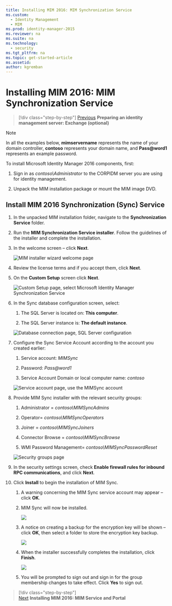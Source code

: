 ```yaml
---
title: Installing MIM 2016: MIM Synchronization Service
ms.custom:
  - Identity Management
  - MIM
ms.prod: identity-manager-2015
ms.reviewer: na
ms.suite: na
ms.technology:
  - security
ms.tgt_pltfrm: na
ms.topic: get-started-article
ms.assetid:
author: kgremban
---
```

# Installing MIM 2016: MIM Synchronization Service

>[!div class="step-by-step"]
[Previous](https://docsmsftstage.azurewebsites.net/MIM/DeployUse/prepare-server-exchange.html)
**Preparing an identity management server: Exchange (optional)**

> [!NOTE]
> In all the examples below, **mimservername** represents the name of your domain controller, **contoso** represents your domain name, and **Pass@word1** represents an example password.

To install Microsoft Identity Manager 2016 components, first:

1. Sign in as *contoso\Administrator* to the CORPIDM server you are using for identity management.

2. Unpack the MIM installation package or mount the MIM image DVD.

## Install MIM 2016 Synchronization (Sync) Service

1. In the unpacked MIM installation folder, navigate to the **Synchronization Service** folder.

2. Run the **MIM Synchronization Service installer**. Follow the guidelines of the installer and complete the installation.

3. In the welcome screen – click **Next**.

    ![MIM installer wizard welcome page](media/MIM-Install1.png)

4. Review the license terms and if you accept them, click **Next**.

5. On the **Custom Setup** screen click **Next**.

    ![Custom Setup page, select Microsoft Identity Manager Synchronization Service](media/MIM-Install2.png)

6.  In the Sync database configuration screen, select:

    1.  The SQL Server is located on: **This computer**.

    2.  The SQL Server instance is: **The default instance**.

    ![Database connection page, SQL Server configuration](media/MIM-Install3.png)

7.  Configure the Sync Service Account according to the account you created earlier:

    1.  Service account: *MIMSync*

    2.  Password: *Pass@word1*

    3.  Service Account Domain or local computer name: *contoso*

    ![Service account page, use the MIMSync account](media/MIM-Install4.png)

8.  Provide MIM Sync installer with the relevant security groups:

    1.  Administrator = *contoso\MIMSyncAdmins*

    2.  Operator= *contoso\MIMSyncOperators*

    3.  Joiner = *contoso\MIMSyncJoiners*

    4.  Connector Browse = *contoso\MIMSyncBrowse*

    5.  WMI Password Management= *contoso\MIMSyncPasswordReset*

    ![Security groups page](media/MIM-Install5.png)

9. In the security settings screen, check **Enable firewall rules for inbound RPC communications**, and click **Next**.

10. Click **Install** to begin the installation of MIM Sync.

    1.  A warning concerning the MIM Sync service account may appear – click **OK**.

    2.  MIM Sync will now be installed.

        ![](media/MIM-Install6.png)

    3.  A notice on creating a backup for the encryption key will be shown – click **OK**, then select a folder to store the encryption key backup.

        ![](media/MIM-Install7.png)

    4.  When the installer successfully completes the installation, click **Finish**.

        ![](media/MIM-Install8.png)

    5.  You will be prompted to sign out and sign in for the group membership changes to take effect. Click **Yes** to sign out.

>[!div class="step-by-step"]  
[Next](https://docsmsftstage.azurewebsites.net/MIM/DeployUse/mim-install-service-portal.html)
**Installing MIM 2016: MIM Service and Portal**
